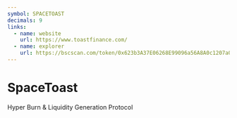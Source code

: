```yaml
---
symbol: SPACETOAST
decimals: 9
links:
  - name: website
    url: https://www.toastfinance.com/
  - name: explorer
    url: https://bscscan.com/token/0x623b3A37E06268E99096a56A8A0c1207a024245d
---
```


# SpaceToast

Hyper Burn & Liquidity Generation Protocol
